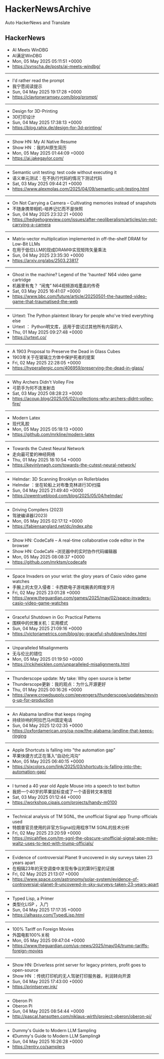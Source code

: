 # HackerNewsArchive
Auto HackerNews and Translate

## HackerNews
* AI Meets WinDBG
* AI满足WinDBG
* Mon, 05 May 2025 05:11:51 +0000
* https://svnscha.de/posts/ai-meets-windbg/
----
* I'd rather read the prompt
* 我宁愿阅读提示
* Sun, 04 May 2025 19:17:28 +0000
* https://claytonwramsey.com/blog/prompt/
----
* Design for 3D-Printing
* 3D打印设计
* Sun, 04 May 2025 17:38:13 +0000
* https://blog.rahix.de/design-for-3d-printing/
----
* Show HN: My AI Native Resume
* Show HN ：我的AI原生简历
* Mon, 05 May 2025 01:44:09 +0000
* https://ai.jakegaylor.com/
----
* Semantic unit testing: test code without executing it
* 语义单元测试：在不执行代码的情况下测试代码
* Sat, 03 May 2025 09:44:21 +0000
* https://www.alexmolas.com/2025/04/09/semantic-unit-testing.html
----
* On Not Carrying a Camera – Cultivating memories instead of snapshots
* 不随身携带相机–培养记忆而不是快照
* Sun, 04 May 2025 23:32:21 +0000
* https://hedgehogreview.com/issues/after-neoliberalism/articles/on-not-carrying-a-camera
----
* Matrix-vector multiplication implemented in off-the-shelf DRAM for Low-Bit LLMs
* 在用于低位LLM的现成DRAM中实现矩阵矢量乘法
* Sun, 04 May 2025 23:35:30 +0000
* https://arxiv.org/abs/2503.23817
----
* Ghost in the machine? Legend of the 'haunted' N64 video game cartridge
* 机器里有鬼？ “闹鬼” N64视频游戏墨盒的传奇
* Sat, 03 May 2025 16:41:07 +0000
* https://www.bbc.com/future/article/20250501-the-haunted-video-game-that-traumatised-the-web
----
* Urtext: The Python plaintext library for people who've tried everything else
* Urtext ： Python明文库，适用于尝试过其他所有内容的人
* Thu, 01 May 2025 09:27:48 +0000
* https://urtext.co/
----
* A 1903 Proposal to Preserve the Dead in Glass Cubes
* 1903年关于在玻璃立方体中保护死者的提案
* Fri, 02 May 2025 22:28:05 +0000
* https://hyperallergic.com/406959/preserving-the-dead-in-glass/
----
* Why Archers Didn't Volley Fire
* 弓箭手为何不连发射击
* Sat, 03 May 2025 08:28:23 +0000
* https://acoup.blog/2025/05/02/collections-why-archers-didnt-volley-fire/
----
* Modern Latex
* 现代乳胶
* Mon, 05 May 2025 05:18:13 +0000
* https://github.com/mrkline/modern-latex
----
* Towards the Cutest Neural Network
* 走向最可爱的神经网络
* Thu, 01 May 2025 18:10:54 +0000
* https://kevinlynagh.com/towards-the-cutest-neural-network/
----
* Helmdar: 3D Scanning Brooklyn on Rollerblades
* Helmdar ：坐在轮船上对布鲁克林进行3D扫描
* Sun, 04 May 2025 21:49:40 +0000
* https://owentrueblood.com/blog/2025/05/04/helmdar/
----
* Driving Compilers (2023)
* 驾驶编译器(2023)
* Mon, 05 May 2025 02:17:12 +0000
* https://fabiensanglard.net/dc/index.php
----
* Show HN: CodeCafé – A real-time collaborative code editor in the browser
* Show HN: CodeCafé –浏览器中的实时协作代码编辑器
* Mon, 05 May 2025 08:08:37 +0000
* https://github.com/mrktsm/codecafe
----
* Space Invaders on your wrist: the glory years of Casio video game watches
* 手腕上的太空入侵者：卡西欧电子游戏腕表的辉煌岁月
* Fri, 02 May 2025 23:01:28 +0000
* https://www.theguardian.com/games/2025/may/02/space-invaders-casio-video-game-watches
----
* Graceful Shutdown in Go: Practical Patterns
* 围棋中的优雅关机：实用模式
* Sun, 04 May 2025 21:09:16 +0000
* https://victoriametrics.com/blog/go-graceful-shutdown/index.html
----
* Unparalleled Misalignments
* 无与伦比的错位
* Mon, 05 May 2025 01:19:50 +0000
* https://rickiheicklen.com/unparalleled-misalignments.html
----
* Thunderscope update: My take: Why open source is better
* Thunderscope更新：我的观点：为什么开源更好
* Thu, 01 May 2025 00:16:26 +0000
* https://www.crowdsupply.com/eevengers/thunderscope/updates/revving-up-for-production
----
* An Alabama landline that keeps ringing
* 持续铃响的阿拉巴马州固定电话
* Sun, 04 May 2025 12:02:35 +0000
* https://oxfordamerican.org/oa-now/the-alabama-landline-that-keeps-ringing
----
* Apple Shortcuts is falling into "the automation gap"
* 苹果快捷方式正在落入“自动化鸿沟”
* Mon, 05 May 2025 06:40:15 +0000
* https://sixcolors.com/link/2025/03/shortcuts-is-falling-into-the-automation-gap/
----
* I turned a 40 year old Apple Mouse into a speech to text button
* 我把一个40岁的苹果鼠标变成了一个语音转文本按钮
* Sat, 03 May 2025 01:12:44 +0000
* https://workshop.cjpais.com/projects/handy-m0100
----
* Technical analysis of TM SGNL, the unofficial Signal app Trump officials used
* 特朗普官员使用的非官方Signal应用程序TM SGNL的技术分析
* Fri, 02 May 2025 23:20:59 +0000
* https://micahflee.com/tm-sgnl-the-obscure-unofficial-signal-app-mike-waltz-uses-to-text-with-trump-officials/
----
* Evidence of controversial Planet 9 uncovered in sky surveys taken 23 years apart
* 在相隔23年的天空调查中发现有争议的第9行星的证据
* Fri, 02 May 2025 21:13:07 +0000
* https://www.space.com/astronomy/solar-system/evidence-of-controversial-planet-9-uncovered-in-sky-surveys-taken-23-years-apart
----
* Typed Lisp, a Primer
* 类型化LISP ，入门
* Sun, 04 May 2025 17:17:35 +0000
* https://alhassy.com/TypedLisp.html
----
* 100% Tariff on Foreign Movies
* 外国电影100%关税
* Mon, 05 May 2025 09:47:04 +0000
* https://www.theguardian.com/us-news/2025/may/04/trump-tariffs-foreign-movies
----
* Show HN: Driverless print server for legacy printers, profit goes to open-source
* Show HN ：传统打印机的无人驾驶打印服务器，利润转向开源
* Sun, 04 May 2025 17:43:00 +0000
* https://printserver.ink/
----
* Oberon Pi
* Oberon Pi
* Sun, 04 May 2025 08:54:44 +0000
* http://pascal.hansotten.com/niklaus-wirth/project-oberon/oberon-pi/
----
* Dummy's Guide to Modern LLM Sampling
* 《Dummy's Guide to Modern LLM Sampling》
* Sun, 04 May 2025 16:26:28 +0000
* https://rentry.co/samplers
----

